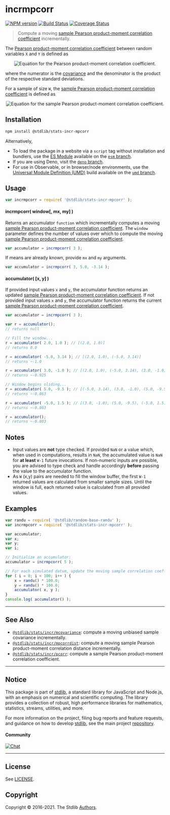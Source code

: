 <!--

@license Apache-2.0

Copyright (c) 2018 The Stdlib Authors.

Licensed under the Apache License, Version 2.0 (the "License");
you may not use this file except in compliance with the License.
You may obtain a copy of the License at

   http://www.apache.org/licenses/LICENSE-2.0

Unless required by applicable law or agreed to in writing, software
distributed under the License is distributed on an "AS IS" BASIS,
WITHOUT WARRANTIES OR CONDITIONS OF ANY KIND, either express or implied.
See the License for the specific language governing permissions and
limitations under the License.

-->

# incrmpcorr

[![NPM version][npm-image]][npm-url] [![Build Status][test-image]][test-url] [![Coverage Status][coverage-image]][coverage-url] <!-- [![dependencies][dependencies-image]][dependencies-url] -->

> Compute a moving [sample Pearson product-moment correlation coefficient][pearson-correlation] incrementally.

<section class="intro">

The [Pearson product-moment correlation coefficient][pearson-correlation] between random variables `X` and `Y` is defined as

<!-- <equation class="equation" label="eq:pearson_correlation_coefficient" align="center" raw="\rho_{X,Y} = \frac{\operatorname{cov}(X,Y)}{\sigma_X \sigma_Y}" alt="Equation for the Pearson product-moment correlation coefficient."> -->

<div class="equation" align="center" data-raw-text="\rho_{X,Y} = \frac{\operatorname{cov}(X,Y)}{\sigma_X \sigma_Y}" data-equation="eq:pearson_correlation_coefficient">
    <img src="https://cdn.jsdelivr.net/gh/stdlib-js/stdlib@49d8cabda84033d55d7b8069f19ee3dd8b8d1496/lib/node_modules/@stdlib/stats/incr/mpcorr/docs/img/equation_pearson_correlation_coefficient.svg" alt="Equation for the Pearson product-moment correlation coefficient.">
    <br>
</div>

<!-- </equation> -->

where the numerator is the [covariance][covariance] and the denominator is the product of the respective standard deviations.

For a sample of size `W`, the [sample Pearson product-moment correlation coefficient][pearson-correlation] is defined as

<!-- <equation class="equation" label="eq:sample_pearson_correlation_coefficient" align="center" raw="r = \frac{\sum_{i=0}^{n-1} (x_i - \bar{x})(y_i - \bar{y})}{\sqrt{\sum_{i=0}^{n-1} (x_i - \bar{x})^2} \sqrt{\sum_{i=0}^{n-1} (y_i - \bar{y})^2}}" alt="Equation for the sample Pearson product-moment correlation coefficient."> -->

<div class="equation" align="center" data-raw-text="r = \frac{\sum_{i=0}^{n-1} (x_i - \bar{x})(y_i - \bar{y})}{\sqrt{\sum_{i=0}^{n-1} (x_i - \bar{x})^2} \sqrt{\sum_{i=0}^{n-1} (y_i - \bar{y})^2}}" data-equation="eq:sample_pearson_correlation_coefficient">
    <img src="https://cdn.jsdelivr.net/gh/stdlib-js/stdlib@49d8cabda84033d55d7b8069f19ee3dd8b8d1496/lib/node_modules/@stdlib/stats/incr/mpcorr/docs/img/equation_sample_pearson_correlation_coefficient.svg" alt="Equation for the sample Pearson product-moment correlation coefficient.">
    <br>
</div>

<!-- </equation> -->

</section>

<!-- /.intro -->

<section class="installation">

## Installation

```bash
npm install @stdlib/stats-incr-mpcorr
```

Alternatively,

-   To load the package in a website via a `script` tag without installation and bundlers, use the [ES Module][es-module] available on the [`esm` branch][esm-url].
-   If you are using Deno, visit the [`deno` branch][deno-url].
-   For use in Observable, or in browser/node environments, use the [Universal Module Definition (UMD)][umd] build available on the [`umd` branch][umd-url].

</section>

<section class="usage">

## Usage

```javascript
var incrmpcorr = require( '@stdlib/stats-incr-mpcorr' );
```

#### incrmpcorr( window\[, mx, my] )

Returns an accumulator `function` which incrementally computes a moving [sample Pearson product-moment correlation coefficient][pearson-correlation]. The `window` parameter defines the number of values over which to compute the moving [sample Pearson product-moment correlation coefficient][pearson-correlation].

```javascript
var accumulator = incrmpcorr( 3 );
```

If means are already known, provide `mx` and `my` arguments.

```javascript
var accumulator = incrmpcorr( 3, 5.0, -3.14 );
```

#### accumulator( \[x, y] )

If provided input values `x` and `y`, the accumulator function returns an updated [sample Pearson product-moment correlation coefficient][pearson-correlation]. If not provided input values `x` and `y`, the accumulator function returns the current [sample Pearson product-moment correlation coefficient][pearson-correlation].

```javascript
var accumulator = incrmpcorr( 3 );

var r = accumulator();
// returns null

// Fill the window...
r = accumulator( 2.0, 1.0 ); // [(2.0, 1.0)]
// returns 0.0

r = accumulator( -5.0, 3.14 ); // [(2.0, 1.0), (-5.0, 3.14)]
// returns ~-1.0

r = accumulator( 3.0, -1.0 ); // [(2.0, 1.0), (-5.0, 3.14), (3.0, -1.0)]
// returns ~-0.925

// Window begins sliding...
r = accumulator( 5.0, -9.5 ); // [(-5.0, 3.14), (3.0, -1.0), (5.0, -9.5)]
// returns ~-0.863

r = accumulator( -5.0, 1.5 ); // [(3.0, -1.0), (5.0, -9.5), (-5.0, 1.5)]
// returns ~-0.803

r = accumulator();
// returns ~-0.803
```

</section>

<!-- /.usage -->

<section class="notes">

## Notes

-   Input values are **not** type checked. If provided `NaN` or a value which, when used in computations, results in `NaN`, the accumulated value is `NaN` for **at least** `W-1` future invocations. If non-numeric inputs are possible, you are advised to type check and handle accordingly **before** passing the value to the accumulator function.
-   As `W` (x,y) pairs are needed to fill the window buffer, the first `W-1` returned values are calculated from smaller sample sizes. Until the window is full, each returned value is calculated from all provided values.

</section>

<!-- /.notes -->

<section class="examples">

## Examples

<!-- eslint no-undef: "error" -->

```javascript
var randu = require( '@stdlib/random-base-randu' );
var incrmpcorr = require( '@stdlib/stats-incr-mpcorr' );

var accumulator;
var x;
var y;
var i;

// Initialize an accumulator:
accumulator = incrmpcorr( 5 );

// For each simulated datum, update the moving sample correlation coefficient...
for ( i = 0; i < 100; i++ ) {
    x = randu() * 100.0;
    y = randu() * 100.0;
    accumulator( x, y );
}
console.log( accumulator() );
```

</section>

<!-- /.examples -->

<!-- Section for related `stdlib` packages. Do not manually edit this section, as it is automatically populated. -->

<section class="related">

* * *

## See Also

-   <span class="package-name">[`@stdlib/stats/incr/mcovariance`][@stdlib/stats/incr/mcovariance]</span><span class="delimiter">: </span><span class="description">compute a moving unbiased sample covariance incrementally.</span>
-   <span class="package-name">[`@stdlib/stats/incr/mpcorrdist`][@stdlib/stats/incr/mpcorrdist]</span><span class="delimiter">: </span><span class="description">compute a moving sample Pearson product-moment correlation distance incrementally.</span>
-   <span class="package-name">[`@stdlib/stats/incr/pcorr`][@stdlib/stats/incr/pcorr]</span><span class="delimiter">: </span><span class="description">compute a sample Pearson product-moment correlation coefficient.</span>

</section>

<!-- /.related -->

<!-- Section for all links. Make sure to keep an empty line after the `section` element and another before the `/section` close. -->


<section class="main-repo" >

* * *

## Notice

This package is part of [stdlib][stdlib], a standard library for JavaScript and Node.js, with an emphasis on numerical and scientific computing. The library provides a collection of robust, high performance libraries for mathematics, statistics, streams, utilities, and more.

For more information on the project, filing bug reports and feature requests, and guidance on how to develop [stdlib][stdlib], see the main project [repository][stdlib].

#### Community

[![Chat][chat-image]][chat-url]

---

## License

See [LICENSE][stdlib-license].


## Copyright

Copyright &copy; 2016-2021. The Stdlib [Authors][stdlib-authors].

</section>

<!-- /.stdlib -->

<!-- Section for all links. Make sure to keep an empty line after the `section` element and another before the `/section` close. -->

<section class="links">

[npm-image]: http://img.shields.io/npm/v/@stdlib/stats-incr-mpcorr.svg
[npm-url]: https://npmjs.org/package/@stdlib/stats-incr-mpcorr

[test-image]: https://github.com/stdlib-js/stats-incr-mpcorr/actions/workflows/test.yml/badge.svg
[test-url]: https://github.com/stdlib-js/stats-incr-mpcorr/actions/workflows/test.yml

[coverage-image]: https://img.shields.io/codecov/c/github/stdlib-js/stats-incr-mpcorr/main.svg
[coverage-url]: https://codecov.io/github/stdlib-js/stats-incr-mpcorr?branch=main

<!--

[dependencies-image]: https://img.shields.io/david/stdlib-js/stats-incr-mpcorr.svg
[dependencies-url]: https://david-dm.org/stdlib-js/stats-incr-mpcorr/main

-->

[umd]: https://github.com/umdjs/umd
[es-module]: https://developer.mozilla.org/en-US/docs/Web/JavaScript/Guide/Modules

[deno-url]: https://github.com/stdlib-js/stats-incr-mpcorr/tree/deno
[umd-url]: https://github.com/stdlib-js/stats-incr-mpcorr/tree/umd
[esm-url]: https://github.com/stdlib-js/stats-incr-mpcorr/tree/esm

[chat-image]: https://img.shields.io/gitter/room/stdlib-js/stdlib.svg
[chat-url]: https://gitter.im/stdlib-js/stdlib/

[stdlib]: https://github.com/stdlib-js/stdlib

[stdlib-authors]: https://github.com/stdlib-js/stdlib/graphs/contributors

[stdlib-license]: https://raw.githubusercontent.com/stdlib-js/stats-incr-mpcorr/main/LICENSE

[pearson-correlation]: https://en.wikipedia.org/wiki/Pearson_correlation_coefficient

[covariance]: https://en.wikipedia.org/wiki/Covariance

<!-- <related-links> -->

[@stdlib/stats/incr/mcovariance]: https://github.com/stdlib-js/stats-incr-mcovariance

[@stdlib/stats/incr/mpcorrdist]: https://github.com/stdlib-js/stats-incr-mpcorrdist

[@stdlib/stats/incr/pcorr]: https://github.com/stdlib-js/stats-incr-pcorr

<!-- </related-links> -->

</section>

<!-- /.links -->
